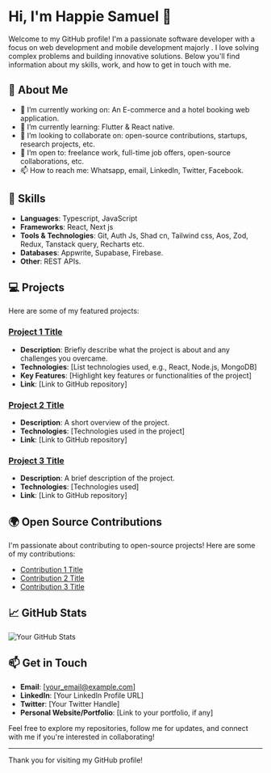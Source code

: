 
# Hi, I'm Happie Samuel 👋

Welcome to my GitHub profile! I'm a passionate software developer with a focus on web development and mobile development majorly . I love solving complex problems and building innovative solutions. Below you'll find information about my skills, work, and how to get in touch with me.

## 🌱 About Me
- 🔭 I’m currently working on: An E-commerce and a hotel booking web application.
- 🌱 I’m currently learning: Flutter & React native.
- 👯 I’m looking to collaborate on: open-source contributions, startups, research projects, etc.
- 🤔 I’m open to: freelance work, full-time job offers, open-source collaborations, etc.
- 📫 How to reach me: Whatsapp, email, LinkedIn, Twitter, Facebook.

## 🚀 Skills
- **Languages**: Typescript, JavaScript 
- **Frameworks**: React, Next js
- **Tools & Technologies**: Git, Auth Js, Shad cn, Tailwind css, Aos, Zod, Redux, Tanstack query, Recharts etc.
- **Databases**: Appwrite, Supabase, Firebase.
- **Other**:  REST APIs.

## 💻 Projects
Here are some of my featured projects:

### [Project 1 Title](link_to_project)
- **Description**: Briefly describe what the project is about and any challenges you overcame.
- **Technologies**: [List technologies used, e.g., React, Node.js, MongoDB]
- **Key Features**: [Highlight key features or functionalities of the project]
- **Link**: [Link to GitHub repository]

### [Project 2 Title](link_to_project)
- **Description**: A short overview of the project.
- **Technologies**: [Technologies used in the project]
- **Link**: [Link to GitHub repository]

### [Project 3 Title](link_to_project)
- **Description**: A brief description of the project.
- **Technologies**: [Technologies used]
- **Link**: [Link to GitHub repository]

## 🌍 Open Source Contributions
I'm passionate about contributing to open-source projects! Here are some of my contributions:

- [Contribution 1 Title](link_to_contribution)
- [Contribution 2 Title](link_to_contribution)
- [Contribution 3 Title](link_to_contribution)

## 📈 GitHub Stats
![Your GitHub Stats](https://github-readme-stats.vercel.app/api?username=[your_username]&show_icons=true&count_private=true&hide=prs&theme=radical)

## 📫 Get in Touch
- **Email**: [your_email@example.com]
- **LinkedIn**: [Your LinkedIn Profile URL]
- **Twitter**: [Your Twitter Handle]
- **Personal Website/Portfolio**: [Link to your portfolio, if any]

Feel free to explore my repositories, follow me for updates, and connect with me if you're interested in collaborating!

---

Thank you for visiting my GitHub profile!


